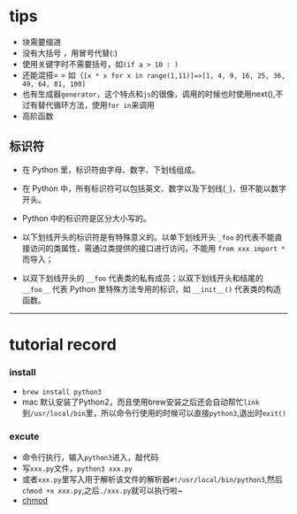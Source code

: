 # tips
- 块需要缩进
- 没有大括号 ，用冒号代替(:)
- 使用关键字时不需要括号，如`(if a > 10 : )`
- 还能混搭= = 如（`[x * x for x in range(1,11)]=>[1, 4, 9, 16, 25, 36, 49, 64, 81, 100]`
- 也有生成器`generator`，这个特点和`js`的很像，调用的时候也时使用next(),不过有替代循环方法，使用`for in`来调用
- 高阶函数

## 标识符
- 在 Python 里，标识符由字母、数字、下划线组成。
- 在 Python 中，所有标识符可以包括英文、数字以及下划线(`_`)，但不能以数字开头。
- Python 中的标识符是区分大小写的。
- 以下划线开头的标识符是有特殊意义的。以单下划线开头 `_foo` 的代表不能直接访问的类属性，需通过类提供的接口进行访问，不能用 `from xxx import *` 而导入；

- 以双下划线开头的 `__foo` 代表类的私有成员；以双下划线开头和结尾的 `__foo__` 代表 Python 里特殊方法专用的标识，如 `__init__()` 代表类的构造函数。

------------------

# tutorial record

### install
- `brew install python3`
- mac 默认安装了Python2，而且使用brew安装之后还会自动帮忙`link`到`/usr/local/bin`里，所以命令行使用的时候可以直接`python3`,退出时`exit()`

### excute
- 命令行执行，输入`python3`进入，敲代码
- 写`xxx.py`文件，`python3 xxx.py`
- 或者`xxx.py`里写入用于解析该文件的解析器`#!/usr/local/bin/python3`,然后`chmod +x xxx.py`,之后`./xxx.py`就可以执行啦~
- [chmod](http://man.linuxde.net/chmod)
